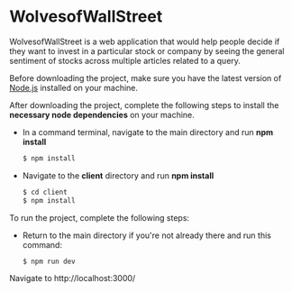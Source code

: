 # WolvesofWallStreet
WolvesofWallStreet is a web application that would help people decide if they want to invest in a particular stock or company by seeing the general sentiment of stocks across multiple articles related to a query.

Before downloading the project, make sure you have the latest version of [Node.js](https://nodejs.org/en/download/) installed on your machine. 

After downloading the project, complete the following steps to install the **necessary node dependencies** on your machine.
- In a command terminal, navigate to the main directory and run **npm install**
    ```sh
    $ npm install
    ```
- Navigate to the **client** directory and run **npm install**
    ```sh
    $ cd client
    $ npm install
    ```

To run the project, complete the following steps:
- Return to the main directory if you're not already there and run this command:
    ```sh
    $ npm run dev
    ```

Navigate to http://localhost:3000/
